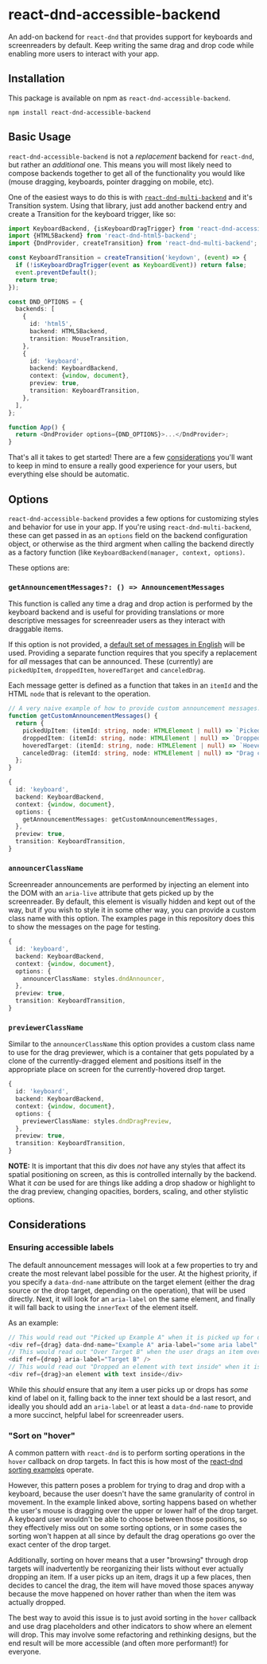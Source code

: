 # react-dnd-accessible-backend

An add-on backend for `react-dnd` that provides support for keyboards and screenreaders by default.
Keep writing the same drag and drop code while enabling more users to interact with your app.

## Installation

This package is available on npm as `react-dnd-accessible-backend`.

```shell
npm install react-dnd-accessible-backend
```

## Basic Usage

`react-dnd-accessible-backend` is not a _replacement_ backend for `react-dnd`, but rather an
_additional_ one. This means you will most likely need to compose backends together to get all of
the functionality you would like (mouse dragging, keyboards, pointer dragging on mobile, etc).

One of the easiest ways to do this is with [`react-dnd-multi-backend`](https://www.npmjs.com/package/react-dnd-multi-backend)
and it's Transition system. Using that library, just add another backend entry and create a Transition for the keyboard trigger, like so:

```typescript
import KeyboardBackend, {isKeyboardDragTrigger} from 'react-dnd-accessible-backend';
import {HTML5Backend} from 'react-dnd-html5-backend';
import {DndProvider, createTransition} from 'react-dnd-multi-backend';

const KeyboardTransition = createTransition('keydown', (event) => {
  if (!isKeyboardDragTrigger(event as KeyboardEvent)) return false;
  event.preventDefault();
  return true;
});

const DND_OPTIONS = {
  backends: [
    {
      id: 'html5',
      backend: HTML5Backend,
      transition: MouseTransition,
    },
    {
      id: 'keyboard',
      backend: KeyboardBackend,
      context: {window, document},
      preview: true,
      transition: KeyboardTransition,
    },
  ],
};

function App() {
  return <DndProvider options={DND_OPTIONS}>...</DndProvider>;
}
```

That's all it takes to get started! There are a few [considerations](#considerations) you'll want to keep in mind to ensure a really good experience for your users, but everything else should be automatic.

## Options

`react-dnd-accessible-backend` provides a few options for customizing styles and behavior for use in your app. If you're using `react-dnd-multi-backend`, these can get passed in as an `options` field on the backend configuration object, or otherwise as the third argment when calling the backend directly as a factory function (like `KeyboardBackend(manager, context, options)`.

These options are:

### `getAnnouncementMessages?: () => AnnouncementMessages`

This function is called any time a drag and drop action is performed by the keyboard backend and is useful for providing translations or more descriptive messages for screenreader users as they interact with draggable items.

If this option is not provided, a [default set of messages in English](https://github.com/discord/react-dnd-accessible-backend/blob/main/src/util/AnnouncementMessages.tsx#L16-L37) will be used. Providing a separate function requires that you specify a replacement for _all_ messages that can be announced. These (currently) are `pickedUpItem`, `droppedItem`, `hoveredTarget` and `canceledDrag`.

Each message getter is defined as a function that takes in an `itemId` and the HTML `node` that is relevant to the operation.

```typescript
// A very naive example of how to provide custom announcement messages.
function getCustomAnnouncementMessages() {
  return {
    pickedUpItem: (itemId: string, node: HTMLElement | null) => `Picked up ${itemId}`,
    droppedItem: (itemId: string, node: HTMLElement | null) => `Dropped ${itemId}`,
    hoveredTarget: (itemId: string, node: HTMLElement | null) => `Hoevered over ${itemId}`,
    canceledDrag: (itemId: string, node: HTMLElement | null) => "Drag cancelled"
  };
}

{
  id: 'keyboard',
  backend: KeyboardBackend,
  context: {window, document},
  options: {
    getAnnouncementMessages: getCustomAnnouncementMessages,
  },
  preview: true,
  transition: KeyboardTransition,
}
```

### `announcerClassName`

Screenreader announcements are performed by injecting an element into the DOM with an `aria-live` attribute that gets picked up by the screenreader. By default, this element is visually hidden and kept out of the way, but if you wish to style it in some other way, you can provide a custom class name with this option. The examples page in this repository does this to show the messages on the page for testing.

```typescript
{
  id: 'keyboard',
  backend: KeyboardBackend,
  context: {window, document},
  options: {
    announcerClassName: styles.dndAnnouncer,
  },
  preview: true,
  transition: KeyboardTransition,
}
```

### `previewerClassName`

Similar to the `announcerClassName` this option provides a custom class name to use for the drag previewer, which is a container that gets populated by a clone of the currently-dragged element and positions itself in the appropriate place on screen for the currently-hovered drop target.

```typescript
{
  id: 'keyboard',
  backend: KeyboardBackend,
  context: {window, document},
  options: {
    previewerClassName: styles.dndDragPreview,
  },
  preview: true,
  transition: KeyboardTransition,
}
```

**NOTE:** It is important that this div does _not_ have any styles that affect its spatial positioning on screen, as this is controlled internally by the backend. What it _can_ be used for are things like adding a drop shadow or highlight to the drag preview, changing opacities, borders, scaling, and other stylistic options.

## Considerations

### Ensuring accessible labels

The default announcement messages will look at a few properties to try and create the most relevant label possible for the user. At the highest priority, if you specify a `data-dnd-name` attribute on the target element (either the drag source or the drop target, depending on the operation), that will be used directly. Next, it will look for an `aria-label` on the same element, and finally it will fall back to using the `innerText` of the element itself.

As an example:

```typescript
// This would read out "Picked up Example A" when it is picked up for dragging
<div ref={drag} data-dnd-name="Example A" aria-label="some aria label" />
// This would read out "Over Target B" when the user drags an item over it with the keyboard backend
<dif ref={drop} aria-label="Target B" />
// This would read out "Dropped an element with text inside" when it is dropped on a target
<div ref={drag}>an element with text inside</div>
```

While this _should_ ensure that any item a user picks up or drops has _some_ kind of label on it, falling back to the inner text should be a last resort, and ideally you should add an `aria-label` or at least a `data-dnd-name` to provide a more succinct, helpful label for screenreader users.


### "Sort on "hover"

A common pattern with `react-dnd` is to perform sorting operations in the `hover` callback on drop targets. In fact this is how most of the [react-dnd sorting examples](https://codesandbox.io/s/github/react-dnd/react-dnd/tree/gh-pages/examples_hooks_ts/04-sortable/simple) operate.

However, this pattern poses a problem for trying to drag and drop with a keyboard, because the user doesn't have the same granularity of control in movement. In the example linked above, sorting happens based on whether the user's mouse is dragging over the upper or lower half of the drop target. A keyboard user wouldn't be able to choose between those positions, so they effectively miss out on some sorting options, or in some cases the sorting won't happen at all since by default the drag operations go over the exact center of the drop target.

Additionally, sorting on hover means that a user "browsing" through drop targets will inadvertently be reorganizing their lists without ever actually dropping an item. If a user picks up an item, drags it up a few places, then decides to cancel the drag, the item will have moved those spaces anyway because the move happened on hover rather than when the item was actually dropped.

The best way to avoid this issue is to just avoid sorting in the `hover` callback and use drag placeholders and other indicators to show where an element will drop. This may involve some refactoring and rethinking designs, but the end result will be more accessible (and often more performant!) for everyone.

